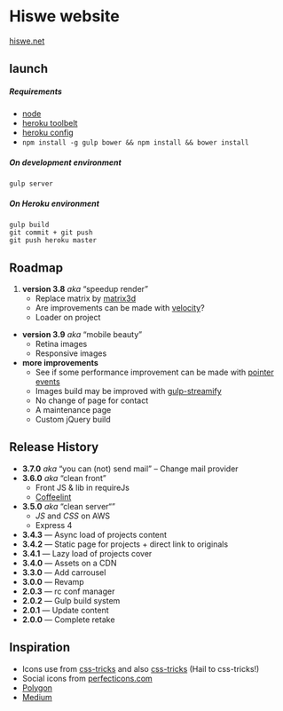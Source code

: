 # Hiswe website

[hiswe.net](http://hiswe.net)

## launch

##### Requirements

- [node](http://nodejs.org/download/)
- [heroku toolbelt](https://toolbelt.heroku.com/)
- [heroku config](https://github.com/ddollar/heroku-config)
- ```npm install -g gulp bower && npm install && bower install```


##### On development environment

```
gulp server
```

##### On Heroku environment

```
gulp build
git commit + git push
git push heroku master
```

## Roadmap

1. **version 3.8** *aka* “speedup render”
   - Replace matrix by [matrix3d](http://9elements.com/html5demos/matrix3d/)
   - Are improvements can be made with [velocity](http://julian.com/research/velocity/)?
   - Loader on project
- **version 3.9** *aka* “mobile beauty”
   - Retina images
   - Responsive images 
- **more improvements**
   - See if some performance improvement can be made with [pointer events](http://www.thecssninja.com/javascript/pointer-events-60fps)
   - Images build may be improved with [gulp-streamify](https://github.com/nfroidure/gulp-streamify)
   - No change of page for contact
   - A maintenance page
   - Custom jQuery build

## Release History

- **3.7.0** *aka* “you can (not) send mail” – Change mail provider
- **3.6.0** *aka* “clean front”
   - Front JS & lib in requireJs
   - [Coffeelint](https://www.npmjs.org/package/gulp-coffeelint/)
- **3.5.0** *aka* “clean server“”
   - *JS* and *CSS* on AWS
   - Express 4
- **3.4.3** — Async load of projects content 
- **3.4.2** — Static page for projects + direct link to originals
- **3.4.1** — Lazy load of projects cover 
- **3.4.0** — Assets on a CDN
- **3.3.0** — Add carrousel
- **3.0.0** — Revamp
- **2.0.3** — rc conf manager
- **2.0.2** — Gulp build system
- **2.0.1** — Update content
- **2.0.0** — Complete retake


## Inspiration

- Icons use from [css-tricks](http://css-tricks.com/svg-sprites-use-better-icon-fonts/) and also [css-tricks](http://css-tricks.com/icon-fonts-vs-svg/) (Hail to css-tricks!)
- Social icons from [perfecticons.com](http://perfecticons.com/)
- [Polygon](http://www.polygon.com/2014/4/7/5582644/mlb-14-the-show-review)
- [Medium](https://medium.com/gulp-js-build/23812e4c9ec1)